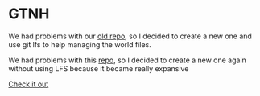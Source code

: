 # GTNH

We had problems with our [old repo](https://github.com/AugustoAmaral/GTNH), so I decided to create a new one and use git lfs to help managing the world files.


We had problems with this [repo](https://github.com/AugustoAmaral/GTNH_V2), so I decided to create a new one again without using LFS because it became really expansive

[Check it out](https://github.com/AugustoAmaral/GTNH_V3)
